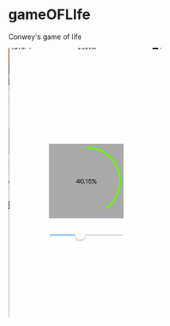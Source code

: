# gameOFLIfe
Conwey's game of life 

![image](https://github.com/ZhengYaWei1992/ZWProgressView/blob/master/Untitled3.gif)
